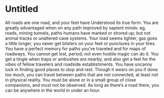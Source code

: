 # Untitled

All roads are one road, and your feet have Understood its true form. You are greatly advantaged when on any path improved by sapient minds: eg, roads, mining tunnels, paths humans have marked or shored up; but not  animal tracks or unaltered cave systems. Your load seems lighter, gas goes a little longer, you never get blisters on your feet or punctures in your tires. You have a perfect memory for paths you've traveled and for maps of roadways. You cannot get lost, period; not even hostile magic can do it. You get a tingle when traps or ambushes are nearby, and also get a feel for the vibes of fellow travelers and roadside establishments. You have uncanny luck in finding good places to stop and rest. Though it wears on you if done too much, you can travel between paths that are not connected, at least not in physical reality. You must be alone or in a small group of close companions, and must not be observed. As long as there’s a road there, you can be anywhere in the world in under an hour.